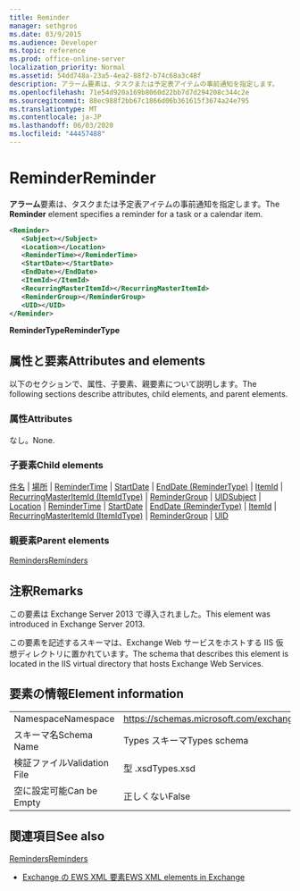 ```yaml
---
title: Reminder
manager: sethgros
ms.date: 03/9/2015
ms.audience: Developer
ms.topic: reference
ms.prod: office-online-server
localization_priority: Normal
ms.assetid: 54dd748a-23a5-4ea2-88f2-b74c68a3c48f
description: アラーム要素は、タスクまたは予定表アイテムの事前通知を指定します。
ms.openlocfilehash: 71e54d920a169b8060d22bb7d7d294208c344c2e
ms.sourcegitcommit: 88ec988f2bb67c1866d06b361615f3674a24e795
ms.translationtype: MT
ms.contentlocale: ja-JP
ms.lasthandoff: 06/03/2020
ms.locfileid: "44457488"
---
```

# <a name="reminder"></a><span data-ttu-id="84564-103">Reminder</span><span class="sxs-lookup"><span data-stu-id="84564-103">Reminder</span></span>

<span data-ttu-id="84564-104">**アラーム**要素は、タスクまたは予定表アイテムの事前通知を指定します。</span><span class="sxs-lookup"><span data-stu-id="84564-104">The **Reminder** element specifies a reminder for a task or a calendar item.</span></span> 
  
```XML
<Reminder>
   <Subject></Subject>
   <Location></Location>
   <ReminderTime></ReminderTime>
   <StartDate></StartDate>
   <EndDate></EndDate>
   <ItemId></ItemId>
   <RecurringMasterItemId></RecurringMasterItemId>
   <ReminderGroup></ReminderGroup>
   <UID></UID>
</Reminder>

```

 <span data-ttu-id="84564-105">**ReminderType**</span><span class="sxs-lookup"><span data-stu-id="84564-105">**ReminderType**</span></span>
## <a name="attributes-and-elements"></a><span data-ttu-id="84564-106">属性と要素</span><span class="sxs-lookup"><span data-stu-id="84564-106">Attributes and elements</span></span>

<span data-ttu-id="84564-107">以下のセクションで、属性、子要素、親要素について説明します。</span><span class="sxs-lookup"><span data-stu-id="84564-107">The following sections describe attributes, child elements, and parent elements.</span></span>
  
### <a name="attributes"></a><span data-ttu-id="84564-108">属性</span><span class="sxs-lookup"><span data-stu-id="84564-108">Attributes</span></span>

<span data-ttu-id="84564-109">なし。</span><span class="sxs-lookup"><span data-stu-id="84564-109">None.</span></span>
  
### <a name="child-elements"></a><span data-ttu-id="84564-110">子要素</span><span class="sxs-lookup"><span data-stu-id="84564-110">Child elements</span></span>

<span data-ttu-id="84564-111">[件名](subject.md)  | [場所](location.md)  | [ReminderTime](remindertime.md)  | [StartDate](startdate.md)  | [EndDate (ReminderType)](enddate-remindertype.md)  | [ItemId](itemid.md)  | [RecurringMasterItemId (ItemIdType)](recurringmasteritemid-itemidtype.md)  | [ReminderGroup](remindergroup.md)  | [UID](uid.md)</span><span class="sxs-lookup"><span data-stu-id="84564-111">[Subject](subject.md) | [Location](location.md) | [ReminderTime](remindertime.md) | [StartDate](startdate.md) | [EndDate (ReminderType)](enddate-remindertype.md) | [ItemId](itemid.md) | [RecurringMasterItemId (ItemIdType)](recurringmasteritemid-itemidtype.md) | [ReminderGroup](remindergroup.md) | [UID](uid.md)</span></span>
  
### <a name="parent-elements"></a><span data-ttu-id="84564-112">親要素</span><span class="sxs-lookup"><span data-stu-id="84564-112">Parent elements</span></span>

[<span data-ttu-id="84564-113">Reminders</span><span class="sxs-lookup"><span data-stu-id="84564-113">Reminders</span></span>](reminders.md)
  
## <a name="remarks"></a><span data-ttu-id="84564-114">注釈</span><span class="sxs-lookup"><span data-stu-id="84564-114">Remarks</span></span>

<span data-ttu-id="84564-115">この要素は Exchange Server 2013 で導入されました。</span><span class="sxs-lookup"><span data-stu-id="84564-115">This element was introduced in Exchange Server 2013.</span></span>
  
<span data-ttu-id="84564-116">この要素を記述するスキーマは、Exchange Web サービスをホストする IIS 仮想ディレクトリに置かれています。</span><span class="sxs-lookup"><span data-stu-id="84564-116">The schema that describes this element is located in the IIS virtual directory that hosts Exchange Web Services.</span></span>
  
## <a name="element-information"></a><span data-ttu-id="84564-117">要素の情報</span><span class="sxs-lookup"><span data-stu-id="84564-117">Element information</span></span>

|||
|:-----|:-----|
|<span data-ttu-id="84564-118">Namespace</span><span class="sxs-lookup"><span data-stu-id="84564-118">Namespace</span></span>  <br/> |https://schemas.microsoft.com/exchange/services/2006/types  <br/> |
|<span data-ttu-id="84564-119">スキーマ名</span><span class="sxs-lookup"><span data-stu-id="84564-119">Schema Name</span></span>  <br/> |<span data-ttu-id="84564-120">Types スキーマ</span><span class="sxs-lookup"><span data-stu-id="84564-120">Types schema</span></span>  <br/> |
|<span data-ttu-id="84564-121">検証ファイル</span><span class="sxs-lookup"><span data-stu-id="84564-121">Validation File</span></span>  <br/> |<span data-ttu-id="84564-122">型 .xsd</span><span class="sxs-lookup"><span data-stu-id="84564-122">Types.xsd</span></span>  <br/> |
|<span data-ttu-id="84564-123">空に設定可能</span><span class="sxs-lookup"><span data-stu-id="84564-123">Can be Empty</span></span>  <br/> |<span data-ttu-id="84564-124">正しくない</span><span class="sxs-lookup"><span data-stu-id="84564-124">False</span></span>  <br/> |
   
## <a name="see-also"></a><span data-ttu-id="84564-125">関連項目</span><span class="sxs-lookup"><span data-stu-id="84564-125">See also</span></span>



[<span data-ttu-id="84564-126">Reminders</span><span class="sxs-lookup"><span data-stu-id="84564-126">Reminders</span></span>](reminders.md)


- [<span data-ttu-id="84564-127">Exchange の EWS XML 要素</span><span class="sxs-lookup"><span data-stu-id="84564-127">EWS XML elements in Exchange</span></span>](ews-xml-elements-in-exchange.md)

